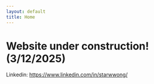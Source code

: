 ```yaml
---
layout: default
title: Home
---
```

# Website under construction! (3/12/2025)
Linkedin: <https://www.linkedin.com/in/starwwong/>
